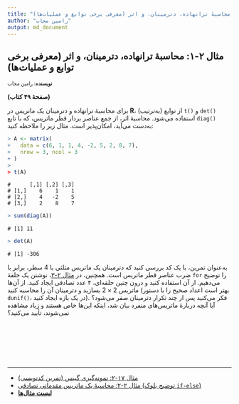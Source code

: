 ```yaml
---
title: "مثال ۲-۱: محاسبهٔ ترانهاده، دترمینان، و اثر (معرفی برخی توابع و عملیات‌ها)"
author: "رامین مجاب"
output: md_document
---
```

##  مثال ۲-۱: محاسبهٔ ترانهاده، دترمینان، و اثر (معرفی برخی توابع و عملیات‌ها)
<p style='font-size: 0.8em;'><b>نویسنده:</b> <span>رامین مجاب</span></p>

**(صفحهٔ ۴۹ کتاب)**

برای محاسبهٔ ترانهاده و دترمینان یک ماتریس در **R**، از توابع (به‌ترتیب) `t()` و `det()` استفاده می‌شود. محاسبهٔ اثر، از  جمع  عناصر بردار قطر ماتریس، که با تابع `diag()` به‌دست می‌آید، امکان‌پذیر است. مثال زیر را ملاحظه کنید:

``` r
> A <- matrix(
+   data = c(6, 1, 1, 4, -2, 5, 2, 8, 7),
+   nrow = 3, ncol = 3
+ )
> 
> t(A)
```

```
#      [,1] [,2] [,3]
# [1,]    6    1    1
# [2,]    4   -2    5
# [3,]    2    8    7
```

``` r
> sum(diag(A))
```

```
# [1] 11
```

``` r
> det(A)
```

```
# [1] -306
```
به‌عنوان تمرین، با یک کد بررسی کنید که دترمینان یک ماتریس مثلثی با $4$ سطر، برابر با ضرب عناصر قطر ماتریس است. همچنین، در [مثال ۲-۳](matrix_book_fa_example2.3)، نوشتن یک حلقهٔ `for` را توضیح می‌دهیم. از آن استفاده کنید و درون چنین حلقه‌ای، ۴ عدد تصادفی ایجاد کنید. از آن‌ها ماتریس $2\times 2$ بسازید و دترمینان آن را محاسبه کنید (بهتر است اعداد صحیح را با دستور `dunif()`،  در یک بازه ایجاد کنید). فکر می‌کنید پس از چند تکرار دترمینان صفر می‌شود؟ آیا آنچه دربارهٔ ماتریس‌های منفرد بیان شد، اینکه این‌ها خاص هستند و زیاد مشاهده نمی‌شوند، تأیید می‌کنید؟


<p style='margin-bottom:3cm;'></p><hr/>

- [مثال ۱۷-۲: نمونه‌گیری گیبس (تمرین کدنویسی)](matrix_book_fa_example17.2.html)
- [مثال ۲-۲: محاسبهٔ یک ماتریس مقدماتی تصادفی (توضیح بلوک `if-else`)](matrix_book_fa_example2.2.html)
- [<b>لیست مثال‌ها</b>](matrix_book_fa.html)
